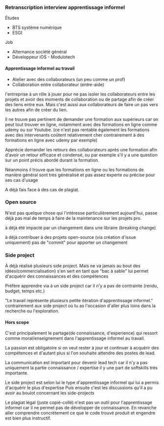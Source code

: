 ### Retranscription interview apprentissage informel

Études
- BTS système numérique
- ESGI

Job
- Alternance société général
- Développeur iOS  - Modulotech
#### Apprentissage informel au travail
- Atelier avec des collaborateurs (un peu comme un prof)
- Collaboration entre collaborateur (entre-aide)

l'entreprise à un rôle à jouer pour ne pas isoler les collaborateurs entre les projets et avoir des moments de collaboration ou de partage afin de créer des liens entre eux. Mais c'est aussi aux collaborateurs de faire un pas vers les autres afin de créer du lien.

Il ne trouve pas pertinent de demander une formation aux supérieurs car on peut tout trouver en ligne, notamment avec des formations en ligne comme udemy ou sur Youtube. (ce n'est pas rentable également les formations avec des intervenants coûtent relativement cher contrairement à des formations en ligne avec udemy par exemple)

Apprécie demander les retours des collaborateurs après une formation afin d'avoir un retour efficace et condensé, ou par exemple s'il y a une question sur un point précis abordé durant la formation.

Néanmoins il trouve que les formations en ligne ou les formations de manière général sont très généralisé et pas assez experte ou précise pour ses cas d'usage

A déjà fais face à des cas de plagiat.

### Open source

N'est pas quelque chose qui l'intéresse particulièrement aujourd'hui, passe déjà pas mal de temps à faire de la maintenance sur les projets pro.

à déjà été impacté par un changement dans une libraire (breaking change)

à déjà contribuer à des projets open-source (via création d'issue uniquement) pas de "commit" pour apporter un changement

### Side project

À déjà réalisé plusieurs side project.
Mais ne va jamais au bout des idées(commercialisation)
s'en sert en tant que "bac à sable" lui permet d'acquérir des connaissances et des compétences

Préfère apprendre via à un side project car il n'y a pas de contrainte (rendu, budget, temps etc.)

"Le travail représente plusieurs petite itération d'apprentissage informel."
contrairement aux side project où tu as l'occasion d'aller plus loins dans la recherche ou l'exploration.

#### Hors scope 

C'est principalement le partage(de connaissance, d'experience) qui ressort comme moral/enseignement dans l'apprentissage informel au travail. 

La passion est obligatoire si on veut rester à jour et continuer à acquérir des compétences et d'autant plus si l'on souhaite attendre des postes de lead.

La communication est important pour devenir lead tech car il n'y a pas uniquement la partie connaissance / expertise il y une part de softskills très importante.

Le side project est selon lui le type d'apprentissage informel qui lui a permis d'acquérir le plus d'expertise 
Puis ensuite c'est les discussions qu'il a pu avoir au boulot concernant les side-projects

Le plagiat légal (juste copié-collé) n'est pas un outil pour l'apprentissage informel car il ne permet pas de développer de connaissance. En revanche aller comprendre concrètement ce que le code trouvé produit et engendre est bien plus instructif. 
